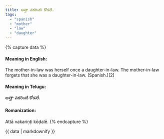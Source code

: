 ```yaml
---
title: అత్తా వకరింటి కోడలే.
tags:
  - "spanish"
  - "mother"
  - "law"
  - "daughter"
---
```


{% capture data %}
#### Meaning in English:
The mother-in-law was herself once a daughter-in-law.
The mother-in-law forgets that she was a daughter-in-law. (Spanish.)[2]

#### Meaning in Telugu:
అత్తా వకరింటి కోడలే.

#### Romanization:
Attā vakariṇṭi kōḍalē.
{% endcapture %}

{{ data | markdownify }}

